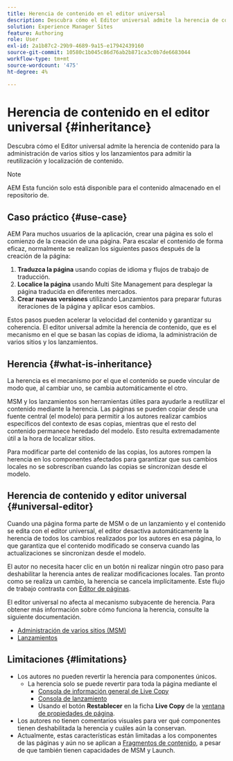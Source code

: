 ```yaml
---
title: Herencia de contenido en el editor universal
description: Descubra cómo el Editor universal admite la herencia de contenido para la administración de varios sitios y los lanzamientos para admitir la reutilización y localización de contenido.
solution: Experience Manager Sites
feature: Authoring
role: User
exl-id: 2a1b87c2-29b9-4689-9a15-e17942439160
source-git-commit: 10580c1b045c86d76ab2b871ca3c0b7de6683044
workflow-type: tm+mt
source-wordcount: '475'
ht-degree: 4%

---
```


# Herencia de contenido en el editor universal {#inheritance}

Descubra cómo el Editor universal admite la herencia de contenido para la administración de varios sitios y los lanzamientos para admitir la reutilización y localización de contenido.

>[!NOTE]
>
>AEM Esta función solo está disponible para el contenido almacenado en el repositorio de.

## Caso práctico {#use-case}

AEM Para muchos usuarios de la aplicación, crear una página es solo el comienzo de la creación de una página. Para escalar el contenido de forma eficaz, normalmente se realizan los siguientes pasos después de la creación de la página:

1. **Traduzca la página** usando copias de idioma y flujos de trabajo de traducción.
1. **Localice la página** usando Multi Site Management para desplegar la página traducida en diferentes mercados.
1. **Crear nuevas versiones** utilizando Lanzamientos para preparar futuras iteraciones de la página y aplicar esos cambios.

Estos pasos pueden acelerar la velocidad del contenido y garantizar su coherencia. El editor universal admite la herencia de contenido, que es el mecanismo en el que se basan las copias de idioma, la administración de varios sitios y los lanzamientos.

## Herencia {#what-is-inheritance}

La herencia es el mecanismo por el que el contenido se puede vincular de modo que, al cambiar uno, se cambia automáticamente el otro.

MSM y los lanzamientos son herramientas útiles para ayudarle a reutilizar el contenido mediante la herencia. Las páginas se pueden copiar desde una fuente central (el modelo) para permitir a los autores realizar cambios específicos del contexto de esas copias, mientras que el resto del contenido permanece heredado del modelo. Esto resulta extremadamente útil a la hora de localizar sitios.

Para modificar parte del contenido de las copias, los autores rompen la herencia en los componentes afectados para garantizar que sus cambios locales no se sobrescriban cuando las copias se sincronizan desde el modelo.

## Herencia de contenido y editor universal {#universal-editor}

Cuando una página forma parte de MSM o de un lanzamiento y el contenido se edita con el editor universal, el editor desactiva automáticamente la herencia de todos los cambios realizados por los autores en esa página, lo que garantiza que el contenido modificado se conserva cuando las actualizaciones se sincronizan desde el modelo.

El autor no necesita hacer clic en un botón ni realizar ningún otro paso para deshabilitar la herencia antes de realizar modificaciones locales. Tan pronto como se realiza un cambio, la herencia se cancela implícitamente. Este flujo de trabajo contrasta con [Editor de páginas](/help/sites-cloud/authoring/page-editor/edit-content.md#inherited-components).

El editor universal no afecta al mecanismo subyacente de herencia. Para obtener más información sobre cómo funciona la herencia, consulte la siguiente documentación.

* [Administración de varios sitios (MSM)](/help/sites-cloud/administering/msm/overview.md)
* [Lanzamientos](/help/sites-cloud/authoring/launches/overview.md)

## Limitaciones {#limitations}

* Los autores no pueden revertir la herencia para componentes únicos.
   * La herencia solo se puede revertir para toda la página mediante el
      * [Consola de información general de Live Copy](/help/sites-cloud/administering/msm/live-copy-overview.md)
      * [Consola de lanzamiento](/help/sites-cloud/authoring/launches/overview.md#the-launches-console)
      * Usando el botón **Restablecer** en la ficha **Live Copy** de la [ventana de propiedades de página](/help/sites-cloud/authoring/sites-console/page-properties.md).
* Los autores no tienen comentarios visuales para ver qué componentes tienen deshabilitada la herencia y cuáles aún la conservan.
* Actualmente, estas características están limitadas a los componentes de las páginas y aún no se aplican a [Fragmentos de contenido](/help/sites-cloud/administering/content-fragments/overview.md), a pesar de que también tienen capacidades de MSM y Launch.
